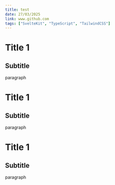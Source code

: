```yaml
---
title: test
date: 27/03/2025
link: www.github.com
tags: ["SvelteKit", "TypeScript", "TailwindCSS"]
---
```

# Title 1

## Subtitle 

paragraph

# Title 1

## Subtitle 

paragraph

# Title 1

## Subtitle 

paragraph